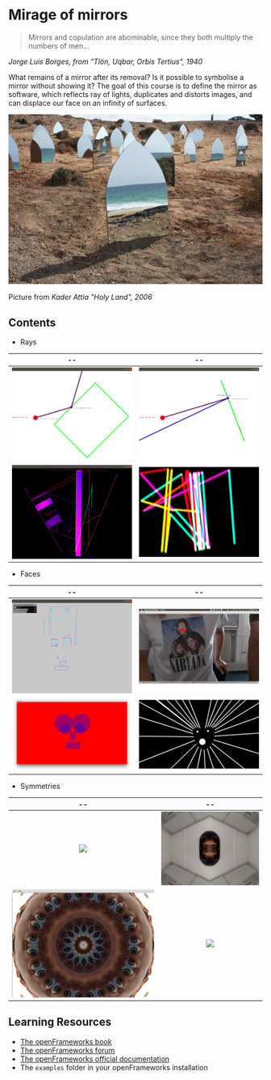 # Mirage of mirrors

> Mirrors and copulation are abominable, since they both multiply the numbers of men...

*Jorge Luis Borges,  from "Tlön, Uqbar, Orbis Tertius", 1940*


What remains of a mirror after its removal? Is it possible to symbolise a mirror without showing it?
The goal of this course is to define the mirror as software, which reflects ray of lights, duplicates and distorts images, and can displace our face on an infinity of surfaces.


![kader attia holy land](img/kader-attia-holy-land.jpg)

Picture from *Kader Attia "Holy Land", 2006*

## Contents

- Rays

| --            |  -- |
:-------------------------:|:-------------------------:
![](img/rays/poliline.png)  |  ![](img/rays/ray-segment.png)
![](img/rays/laser2.png)  |  ![](img/rays/blur3.png)


- Faces

| --            |  -- |
:-------------------------:|:-------------------------:
![](img/face/face-blobs.png)  |  ![](img/face/nirvana.png)
![](img/face/who.png)  |  ![](img/face/wow.png)


- Symmetries

| --            |  -- |
:-------------------------:|:-------------------------:
![](img/face/mirror1a.png)  |  ![](img/face/mirror1.png)
![](img/simmetry/radial.png)  |  ![](img/simmetry/symm.png)


## Learning Resources

- [The openFrameworks book](http://openframeworks.cc/ofBook/chapters/intro_to_graphics.html)
- [The openFrameworks forum](https://forum.openframeworks.cc/)
- [The openFrameworks official documentation](http://openframeworks.cc/documentation/)
- The `examples` folder in your openFrameworks installation
